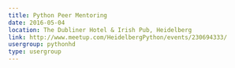 ```yaml
---
title: Python Peer Mentoring
date: 2016-05-04
location: The Dubliner Hotel & Irish Pub, Heidelberg
link: http://www.meetup.com/HeidelbergPython/events/230694333/
usergroup: pythonhd
type: usergroup
---
```

